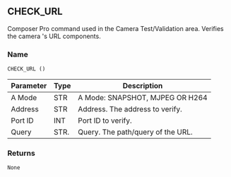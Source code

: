 ## CHECK\_URL

Composer Pro command used in the Camera Test/Validation area. Verifies the camera 's URL components.


### Name

`CHECK_URL ()`


| Parameter | Type | Description                       |
| --------- | ---- | --------------------------------- |
| A Mode    | STR  | A Mode: SNAPSHOT, MJPEG OR H264   |
| Address   | STR  | Address. The address to verify.   |
| Port ID   | INT  | Port ID to verify.                |
| Query     | STR. | Query. The path/query of the URL. |


### Returns

`None`
